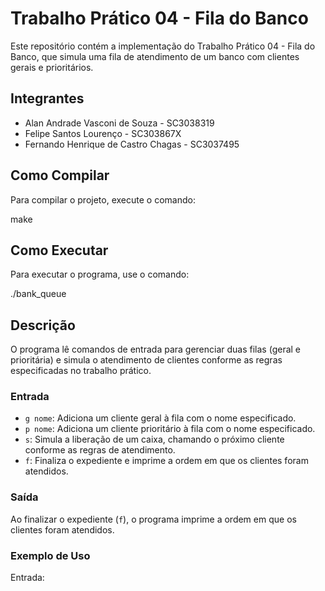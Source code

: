 # Trabalho Prático 04 - Fila do Banco

Este repositório contém a implementação do Trabalho Prático 04 - Fila do Banco, que simula uma fila de atendimento de um banco com clientes gerais e prioritários.

## Integrantes
- Alan Andrade Vasconi de Souza - SC3038319
- Felipe Santos Lourenço - SC303867X
- Fernando Henrique de Castro Chagas - SC3037495

## Como Compilar

Para compilar o projeto, execute o comando:

make

## Como Executar

Para executar o programa, use o comando:

./bank_queue


## Descrição

O programa lê comandos de entrada para gerenciar duas filas (geral e prioritária) e simula o atendimento de clientes conforme as regras especificadas no trabalho prático. 

### Entrada
- `g nome`: Adiciona um cliente geral à fila com o nome especificado.
- `p nome`: Adiciona um cliente prioritário à fila com o nome especificado.
- `s`: Simula a liberação de um caixa, chamando o próximo cliente conforme as regras de atendimento.
- `f`: Finaliza o expediente e imprime a ordem em que os clientes foram atendidos.

### Saída
Ao finalizar o expediente (`f`), o programa imprime a ordem em que os clientes foram atendidos.

### Exemplo de Uso

Entrada:



